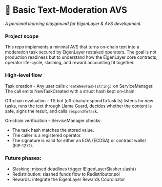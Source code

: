 # 🦙 Basic Text-Moderation AVS

_A personal learning playground for EigenLayer & AVS development._

### Project scope

This repo implements a minimal AVS that turns on-chain text into a moderation task secured by EigenLayer restaked operators. The goal is not production readiness but to understand how the EigenLayer core contracts, operator life-cycle, slashing, and reward accounting fit together.

### High‑level flow

Task creation - Any user calls `createNewTask(string)` on ServiceManager. The call emits NewTaskCreated with a struct hash kept on‑chain.

Off‑chain evaluation - TS bot (off‑chain/respondToTask.ts) listens for new tasks, runs the text through Llama Guard, decides whether the content is safe, signs the result, and calls `respondToTask`.

On‑chain verification - ServiceManager checks:

- The task hash matches the stored value.
- The caller is a registered operator.
- The signature is valid for either an EOA (ECDSA) or contract wallet (EIP‑1271).

### Future phases:

- Slashing: missed deadlines trigger IEigenLayerSlasher.slash()
- Redistribution: slashed funds flow to Redistributor.sol 
- Rewards: integrate the EigenLayer Rewards Coordinator


